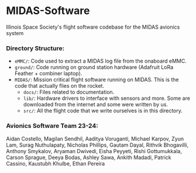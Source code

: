 # MIDAS-Software
Illinois Space Society's flight software codebase for the MIDAS avionics system

### Directory Structure:
- `eMMC/`: Code used to extract a MIDAS log file from the onaboard eMMC.
- `ground/`: Code running on ground station hardware (Adafruit LoRa Feather + combiner laptop).
- `MIDAS/`: Mission critical flight software running on MIDAS. This is the code that actually flies on the rocket.
    - `docs/`: Files related to documentation.
	- `lib/`: Hardware drivers to interface with sensors and more. Some are downloaded from the internet and some were written by us.
    - `src/`: All the flight code that we write ourselves is in this directory. 

### Avionics Software Team 23-24:
Aidan Costello,
Magilan Sendhil,
Aaditya Voruganti,
Michael Karpov,
Zyun Lam,
Surag Nuthulapaty,
Nicholas Phillips,
Gautam Dayal,
Rithvik Bhogavilli,
Anthony Smykalov,
Aryaman Dwivedi,
Eisha Peyyeti,
Rishi Gottumukkala,
Carson Sprague,
Deeya Bodas,
Ashley Sawa,
Ankith Madadi,
Patrick Cassino,
Kaustubh Khulbe,
Ethan Pereira